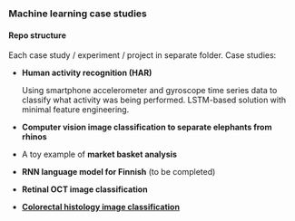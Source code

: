 ### Machine learning case studies

#### Repo structure

Each case study / experiment / project in separate folder. Case studies:

 - **Human activity recognition (HAR)**
 
    Using smartphone accelerometer and gyroscope time series data to classify what activity was being performed. LSTM-based solution with minimal feature engineering.

 - **Computer vision image classification to separate elephants from rhinos**
 - A toy example of **market basket analysis**
 - **RNN language model for Finnish** (to be completed)
 - **Retinal OCT image classification**
 - [**Colorectal histology image classification**](CV_colorectal_histology_classification/README.md)
